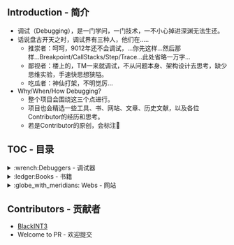 ## Introduction - 简介
* 调试（Debugging），是一门学问，一门技术，一不小心掉进深渊无法生还。
* 话说盘古开天之时，调试界有三种人，他们在.....
  * 推崇者：呵呵，9012年还不会调试，...你先这样...然后那样...Breakpoint/CallStacks/Step/Trace...此处省略一万字...
  * 鄙视者：楼上的，TM一来就调试，不从问题本身、架构设计去思考，缺少思维实验，手速快思想狭隘。
  * 吃瓜者：神仙打架，不明觉厉...
* Why/When/How Debugging?
  * 整个项目会围绕这三个点进行。
  * 项目也会精选一些工具、书、网站、文章、历史文献，以及各位Contributor的经历和思考。
  * 若是Contributor的原创，会标注:balloon:

## TOC - 目录

<details>
<summary> :wrench:Debuggers - 调试器</summary>

* [Windbg](https://docs.microsoft.com/en-us/windows-hardware/drivers/debugger/debugger-download-tools)
  * Windows官方调试器，牛逼不接受反驳。
  * 《Dive Into Windbg》:balloon:
    * [1-Wireshark卡死与崩溃](windbg/dive-into-windbg/1-Wireshark卡死与崩溃/1-Wireshark卡死与崩溃.md)
    * [2-AudioSrv音频服务故障](windbg/dive-into-windbg/2-AudioSrv音频服务故障/2-AudioSrv音频服务故障.md)
    * [3-Explorer无法启动排查](windbg/dive-into-windbg/3-Explorer无法启动排查/3-Explorer无法启动排查.md)
    * [4-Windbg脚本与插件](windbg/dive-into-windbg/4-Windbg脚本与插件/4-Windbg脚本与插件.md)
  * [VirtualKD](http://sysprogs.com/legacy/virtualkd/) 
    * 用VMware/VirtualBox双机调试加速，创建快照+SSD，速度可以和太阳肩并肩。
  * [LiveKD](https://docs.microsoft.com/en-us/sysinternals/downloads/livekd)
    * 几乎完全替代了Windbg的本地内核调试，无需设置BCD参数，即开即用，很方便。
  * Extensions - 插件
    * [CMKD](https://www.codemachine.com/cmkd.html) 查看x86/x64栈参数、内存PTE等
    * [blwdbgue](http://kdext.com/extensions/uienh_asmhl.html) 语法高亮插件，可以高亮相同单词，在反汇编跟踪寄存器时是很有用


* [x64dbg](https://github.com/x64dbg/x64dbg)/[Ollydbg](http://www.ollydbg.de/)
  * Ollydbg，人称OD，驰骋江湖多年，OD之所以能流行很大程度上依赖于它的插件生态圈，当然可操作性也是没话说。x64dbg，在开源世界里疯狂生长。只能说长江后浪推前浪，一浪更比一浪强。
  * [TODO]

* [gdb](https://www.gnu.org/software/gdb/)
  * GNU Debugger，*nix系列调试器，当然也可调试PE，不过Windows系统下还是用标准的吧。
  * [TODO]

* [lldb](https://lldb.llvm.org/)
  * LLVM项目调试器，Android/iOS/MacOS开发逆向必备，常用于调试Mach-O。
  * [lldb和gdb命令对照表](https://lldb.llvm.org/use/map.html) 

* [Go](https://golang.org/)
  * [dlv](https://github.com/go-delve/delve) 全名delve，是为Go语言量身打造的一款调试器。
  * [gdlv](https://github.com/aarzilli/gdlv) dlv GUI版本，支持Windows/MacOS/Linux

* [Python](https://www.python.org/)

* [Javascript / Node](https://nodejs.org/en/)
  * [v8-debugger](https://v8.dev/docs/inspector)
    * Node调试 --inspect 参数
    * [TODO]

* [PHP](https://php.net/) 
  * [xdebug Github](https://github.com/xdebug/xdebug)
  * [xdebug php断点调试配置](https://jpsoft.com/all-downloads/downloads.html)

* [cmd]()
  * [CMDebug](https://jpsoft.com/all-downloads/downloads.html) - 批处理调试器，收费版

</details>

<details>
<summary> :ledger:Books - 书籍</summary>

* 《Windows高级调试 Advanced Windows Debugging》
* 《Inside Windows Debugging》
* 《软件调试》
* [delve Internal Architecture](dlv/delve_Internal_Architecture.pdf)
</details>

<details>
<summary> :globe_with_meridians: Webs - 网站</summary>

* [TODO]

</details>

## Contributors - 贡献者
* [BlackINT3](BlackINT3)
* Welcome to PR - 欢迎提交
